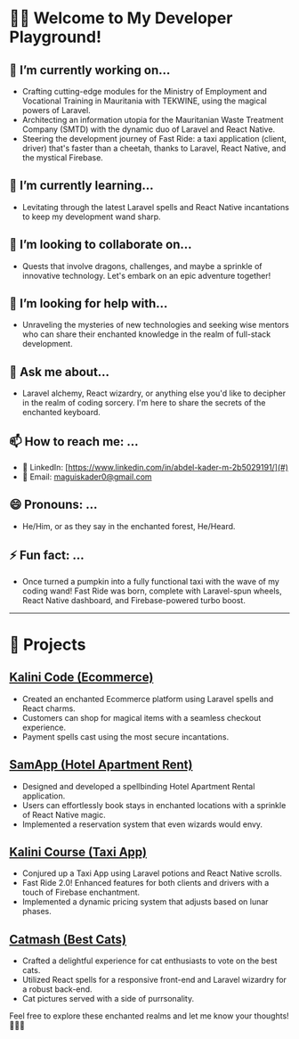 # 👨‍💻 Welcome to My Developer Playground!

## 🔭 I’m currently working on...

- Crafting cutting-edge modules for the Ministry of Employment and Vocational Training in Mauritania with TEKWINE, using the magical powers of Laravel.
- Architecting an information utopia for the Mauritanian Waste Treatment Company (SMTD) with the dynamic duo of Laravel and React Native.
- Steering the development journey of Fast Ride: a taxi application (client, driver) that's faster than a cheetah, thanks to Laravel, React Native, and the mystical Firebase.

## 🌱 I’m currently learning...

- Levitating through the latest Laravel spells and React Native incantations to keep my development wand sharp.

## 👯 I’m looking to collaborate on...

- Quests that involve dragons, challenges, and maybe a sprinkle of innovative technology. Let's embark on an epic adventure together!

## 🤔 I’m looking for help with...

- Unraveling the mysteries of new technologies and seeking wise mentors who can share their enchanted knowledge in the realm of full-stack development.

## 💬 Ask me about...

- Laravel alchemy, React wizardry, or anything else you'd like to decipher in the realm of coding sorcery. I'm here to share the secrets of the enchanted keyboard.

## 📫 How to reach me: ...

- 🧙 LinkedIn: [https://www.linkedin.com/in/abdel-kader-m-2b5029191/](#)
- 📧 Email: maguiskader0@gmail.com

## 😄 Pronouns: ...

- He/Him, or as they say in the enchanted forest, He/Heard.

## ⚡ Fun fact: ...

- Once turned a pumpkin into a fully functional taxi with the wave of my coding wand! Fast Ride was born, complete with Laravel-spun wheels, React Native dashboard, and Firebase-powered turbo boost.

---

# 🚀 Projects

## [Kalini Code (Ecommerce)]([https://kalini-code.example.com](https://play.google.com/store/apps/details?id=com.kader09.sdshop&pcampaignid=web_share))

- Created an enchanted Ecommerce platform using Laravel spells and React charms.
- Customers can shop for magical items with a seamless checkout experience.
- Payment spells cast using the most secure incantations.

## [SamApp (Hotel Apartment Rent)]([https://samapp.example.com](https://play.google.com/store/apps/details?id=com.kader09.SamApp&pcampaignid=web_share))

- Designed and developed a spellbinding Hotel Apartment Rental application.
- Users can effortlessly book stays in enchanted locations with a sprinkle of React Native magic.
- Implemented a reservation system that even wizards would envy.

## [Kalini Course (Taxi App)]([https://kalinicourse.example.com](https://play.google.com/store/apps/details?id=com.kader09.cab_client&pcampaignid=web_share))

- Conjured up a Taxi App using Laravel potions and React Native scrolls.
- Fast Ride 2.0! Enhanced features for both clients and drivers with a touch of Firebase enchantment.
- Implemented a dynamic pricing system that adjusts based on lunar phases.

## [Catmash (Best Cats)]([https://catmash.example.com](https://catmash.sedam-shop.com/))

- Crafted a delightful experience for cat enthusiasts to vote on the best cats.
- Utilized React spells for a responsive front-end and Laravel wizardry for a robust back-end.
- Cat pictures served with a side of purrsonality.

Feel free to explore these enchanted realms and let me know your thoughts! 🧙‍♂️✨

